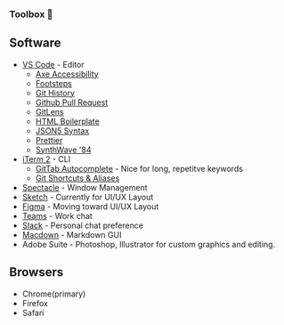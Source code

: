 ### Toolbox 🧰
## Software
* [VS Code](https://code.visualstudio.com/) - Editor
	* [Axe Accessibility](https://marketplace.visualstudio.com/items?itemName=deque-systems.vscode-axe-linter)
	* [Footsteps](https://marketplace.visualstudio.com/items?itemName=Wattenberger.footsteps)
	* [Git History](https://marketplace.visualstudio.com/items?itemName=donjayamanne.githistory)
	* [Github Pull Request](https://marketplace.visualstudio.com/items?itemName=GitHub.vscode-pull-request-github)
	* [GitLens](https://marketplace.visualstudio.com/items?itemName=eamodio.gitlens)
	* [HTML Boilerplate](https://marketplace.visualstudio.com/items?itemName=sidthesloth.html5-boilerplate)
	* [JSON5 Syntax](https://marketplace.visualstudio.com/items?itemName=mrmlnc.vscode-json5)
	* [Prettier](https://marketplace.visualstudio.com/items?itemName=esbenp.prettier-vscode)
	* [SynthWave '84](https://marketplace.visualstudio.com/items?itemName=RobbOwen.synthwave-vscode)
* [iTerm 2](https://iterm2.com/) - CLI
	* [GitTab Autocomplete](https://www.macinstruct.com/tutorials/how-to-enable-git-tab-autocomplete-on-your-mac/) - Nice for long, repetitve keywords
	* [Git Shortcuts & Aliases](https://git-scm.com/book/en/v2/Git-Basics-Git-Aliases)
* [Spectacle](https://www.spectacleapp.com/) - Window Management
* [Sketch](https://www.sketch.com/) - Currently for UI/UX Layout
* [Figma](https://www.figma.com/) - Moving toward UI/UX Layout
* [Teams](https://www.microsoft.com/en-us/microsoft-teams/group-chat-software) - Work chat
* [Slack](https://slack.com/) - Personal chat preference
* [Macdown](https://macdown.uranusjr.com/) - Markdown GUI
* Adobe Suite - Photoshop, Illustrator for custom graphics and editing.

## Browsers
* Chrome(primary)
* Firefox
* Safari

